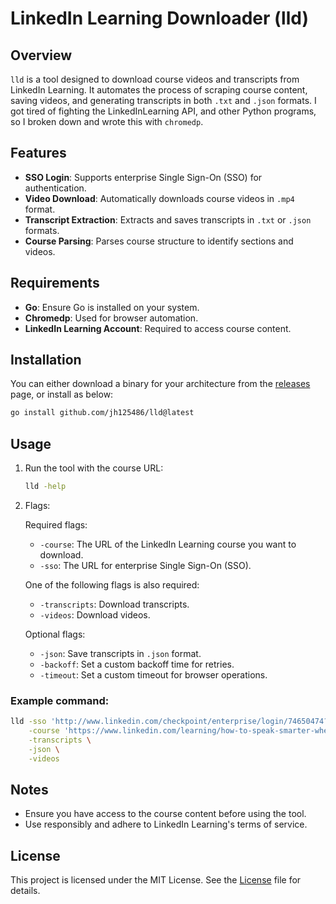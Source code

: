 # LinkedIn Learning Downloader (lld)

## Overview
`lld` is a tool designed to download course videos and transcripts from LinkedIn Learning. 
It automates the process of scraping course content, saving videos, and generating transcripts in both `.txt` and `.json` formats.
I got tired of fighting the LinkedInLearning API, and other Python programs, so I broken down and wrote this with `chromedp`.

## Features
- **SSO Login**: Supports enterprise Single Sign-On (SSO) for authentication.
- **Video Download**: Automatically downloads course videos in `.mp4` format.
- **Transcript Extraction**: Extracts and saves transcripts in `.txt` or `.json` formats.
- **Course Parsing**: Parses course structure to identify sections and videos.

## Requirements
- **Go**: Ensure Go is installed on your system.
- **Chromedp**: Used for browser automation.
- **LinkedIn Learning Account**: Required to access course content.

## Installation

You can either download a binary for your architecture from the [releases](/releases) page, or install as below:

   ```bash
   go install github.com/jh125486/lld@latest
   ```

## Usage
1. Run the tool with the course URL:
   ```bash
   lld -help
   ```
2. Flags:

   Required flags:
    - `-course`: The URL of the LinkedIn Learning course you want to download.
    - `-sso`: The URL for enterprise Single Sign-On (SSO).

   One of the following flags is also required:
    - `-transcripts`: Download transcripts.
    - `-videos`: Download videos.

   Optional flags:
    - `-json`: Save transcripts in `.json` format.
    - `-backoff`: Set a custom backoff time for retries.
    - `-timeout`: Set a custom timeout for browser operations.

### Example command:
   ```bash
   lld -sso 'http://www.linkedin.com/checkpoint/enterprise/login/74650474?application=learning&appInstanceId=46437124&authModeId=6536630950934134784' \
       -course 'https://www.linkedin.com/learning/how-to-speak-smarter-when-put-on-the-spot/spontaneity-takes-preparation-20294708?u=74650474' \
       -transcripts \
       -json \
       -videos
   ```

## Notes
- Ensure you have access to the course content before using the tool.
- Use responsibly and adhere to LinkedIn Learning's terms of service.

## License
This project is licensed under the MIT License. See the [License](LICENSE) file for details.
